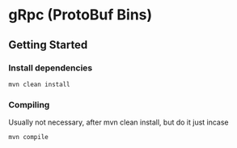 # gRpc (ProtoBuf Bins)

## Getting Started

### Install dependencies

```
mvn clean install
```

### Compiling 
Usually not necessary, after mvn clean install, but do it just incase

```
mvn compile
```
